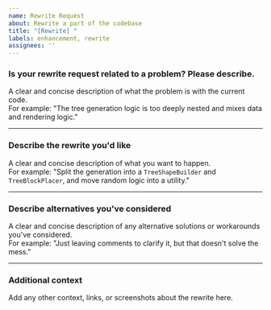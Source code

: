 ```yaml
---
name: Rewrite Request
about: Rewrite a part of the codebase
title: "[Rewrite] "
labels: enhancement, rewrite
assignees: ''
---
```


### Is your rewrite request related to a problem? Please describe.

A clear and concise description of what the problem is with the current code.  
For example: "The tree generation logic is too deeply nested and mixes data and rendering logic."

---

### Describe the rewrite you'd like

A clear and concise description of what you want to happen.  
For example: "Split the generation into a `TreeShapeBuilder` and `TreeBlockPlacer`, and move random logic into a utility."

---

### Describe alternatives you've considered

A clear and concise description of any alternative solutions or workarounds you've considered.  
For example: "Just leaving comments to clarify it, but that doesn't solve the mess."

---

### Additional context

Add any other context, links, or screenshots about the rewrite here.


